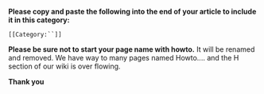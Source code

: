 **Please copy and paste the following into the end of your article to
include it in this category:**

`[[Category:``]]`

**Please be sure not to start your page name with howto.** It will be
renamed and removed. We have way to many pages named Howto.... and the H
section of our wiki is over flowing.

**Thank you**
